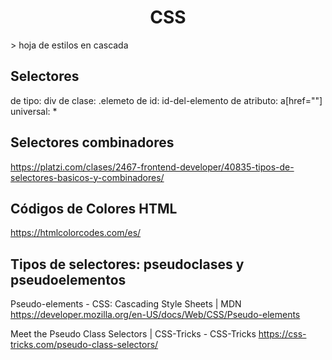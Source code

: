 <h1 align="center"> CSS </h1>
> hoja de estilos en cascada

## Selectores
de tipo: div
de clase: .elemeto
de id: id-del-elemento
de atributo: a[href=""]
universal: *
## Selectores combinadores
https://platzi.com/clases/2467-frontend-developer/40835-tipos-de-selectores-basicos-y-combinadores/


## Códigos de Colores HTML
https://htmlcolorcodes.com/es/

## Tipos de selectores: pseudoclases y pseudoelementos

Pseudo-elements - CSS: Cascading Style Sheets | MDN
https://developer.mozilla.org/en-US/docs/Web/CSS/Pseudo-elements


Meet the Pseudo Class Selectors | CSS-Tricks - CSS-Tricks
https://css-tricks.com/pseudo-class-selectors/